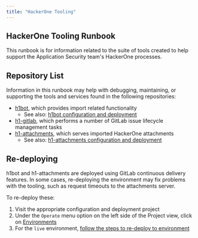 ```yaml
---
title: "HackerOne Tooling"
---
```


## HackerOne Tooling Runbook

This runbook is for information related to the suite of tools created to help support the Application Security team's HackerOne processes.

## Repository List

Information in this runbook may help with debugging, maintaining, or supporting the tools and services found in the following repositories:

- [h1bot](https://gitlab.com/gitlab-com/gl-security/engineering-and-research/automation-team/h1bot), which provides import related functionality
  - See also: [h1bot configuration and deployment](https://gitlab.com/gitlab-private/gl-security/engineering-and-research/automation-team/kubernetes/secauto/h1bot)
- [h1-gitlab](https://gitlab.com/gitlab-com/security-tools/h1-gitlab), which performs a number of GitLab issue lifecycle management tasks
- [h1-attachments](https://gitlab.com/gitlab-com/gl-security/engineering-and-research/automation-team/h1-attachments), which serves imported HackerOne attachments
  - See also: [h1-attachments configuration and deployment](https://gitlab.com/gitlab-private/gl-security/engineering-and-research/automation-team/kubernetes/secauto/h1-attachments)

## Re-deploying

h1bot and h1-attachments are deployed using GitLab continuous delivery features. In some cases, re-deploying the environment may fix problems with the tooling, such as request timeouts to the attachments server.

To re-deploy these:

1. Visit the appropriate configuration and deployment project
1. Under the `Operate` menu option on the left side of the Project view, click on [Environments](https://docs.gitlab.com/ee/ci/environments/)
1. For the `live` environment, [follow the steps to re-deploy to environment](https://docs.gitlab.com/ee/ci/environments/#retry-or-roll-back-a-deployment)
